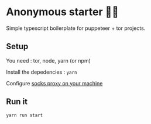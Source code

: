 # Anonymous starter 🐱‍👤

Simple typescript boilerplate for puppeteer + tor projects.

## Setup

You need : tor, node, yarn (or npm)

Install the depedencies : `yarn`

Configure [socks proxy on your machine](https://superuser.com/questions/1528185/how-can-i-set-socks-proxy-on-windows)

## Run it

`yarn run start`